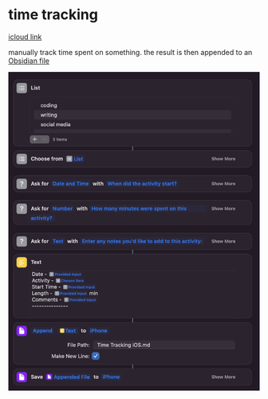 # time tracking

[icloud link](https://www.icloud.com/shortcuts/9cd873c4a9af4fd2b66ae1c18a55b7a6)

manually track time spent on something. the result is then appended to an [Obsidian file](https://obsidian.md/)

![workflow](workflow.png)

